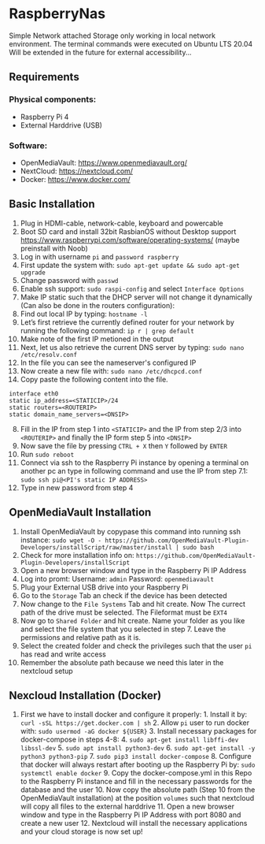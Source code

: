 # RaspberryNas

Simple Network attached Storage only working in local network environment. The terminal commands were executed on Ubuntu LTS 20.04 
Will be extended in the future for external accessibility... 

## Requirements 

### Physical components:
- Raspberry Pi 4
- External Harddrive (USB)

### Software:
- OpenMediaVault: https://www.openmediavault.org/
- NextCloud: https://nextcloud.com/
- Docker: https://www.docker.com/


## Basic Installation

1. Plug in HDMI-cable, network-cable, keyboard and powercable
2. Boot SD card and install 32bit RasbianOS without Desktop support https://www.raspberrypi.com/software/operating-systems/ (maybe preinstall with Noob)
3. Log in with username `pi` and `password raspberry`
4. First update the system with: `sudo apt-get update && sudo apt-get upgrade`
5. Change password with `passwd`
6. Enable ssh support: `sudo raspi-config` and select `Interface Options`
7. Make IP static such that the DHCP server will not change it dynamically (Can also be done in the routers configuration):
  1. Find out local IP by typing: `hostname -l`
  2. Let’s first retrieve the currently defined router for your network by running the following command: `ip r | grep default`
  3. Make note of the first IP metioned in the output
  4. Next, let us also retrieve the current DNS server by typing: `sudo nano /etc/resolv.conf`
  5. In the file you can see the nameserver's configured IP
  6. Now create a new file with: `sudo nano /etc/dhcpcd.conf`
  7.  Copy paste the following content into the file. 
  ```
  interface eth0
  static ip_address=<STATICIP>/24
  static routers=<ROUTERIP>
  static domain_name_servers=<DNSIP>
  ```
  8.  Fill in the IP from step 1 into `<STATICIP>` and the IP from step 2/3 into `<ROUTERIP>` and finally the IP form step 5 into `<DNSIP>`
  9.  Now save the file by pressing `CTRL + X` then `Y` followed by `ENTER`
  10. Run `sudo reboot`
  11. Connect via ssh to the Raspberry Pi instance by opening a terminal on another pc an type in following command and use the IP from step 7.1: `sudo ssh pi@<PI's static IP ADDRESS>`
  12. Type in new password from step 4

## OpenMediaVault Installation
  
  1. Install OpenMediaVault by copypase this command into running ssh instance: `sudo wget -O - https://github.com/OpenMediaVault-Plugin-Developers/installScript/raw/master/install | sudo bash`
  2. Check for more installation info on: `https://github.com/OpenMediaVault-Plugin-Developers/installScript`
  3. Open a new browser window and type in the Raspberry Pi IP Address
  4. Log into promt: Username: `admin` Password: `openmediavault`
  5. Plug your External USB drive into your Raspberry Pi
  6. Go to the `Storage` Tab an check if the device has been detected
  7. Now change to the `File Systems` Tab and hit create. Now The currect path of the drive must be selected. The Fileformat must be `EXT4`
  8. Now go to `Shared Folder` and hit create. Name your folder as you like and select the file system that you selected in step 7. Leave the permissions and relative path as it is. 
  9. Select the created folder and check the privileges such that the user `pi` has read and write access
  10. Remember the absolute path because we need this later in the nextcloud setup

## Nexcloud Installation (Docker)
  1. First we have to install docker and configure it properly:
    1. Install it by: `curl -sSL https://get.docker.com | sh`
    2. Allow `pi` user to run docker with: `sudo usermod -aG docker ${USER}`
    3. Install necessary packages for docker-compose in steps 4-8:
    4. `sudo apt-get install libffi-dev libssl-dev`
    5. `sudo apt install python3-dev`
    6. `sudo apt-get install -y python3 python3-pip`
    7. `sudo pip3 install docker-compose`
    8. Configure that docker will always restart after booting up the Raspberry Pi by: `sudo systemctl enable docker`
    9. Copy the docker-compose.yml in this Repo to the Raspberry Pi instance and fill in the necessary passwords for the database and the user
    10. Now copy the absolute path (Step 10 from the OpenMediaVault installation) at the position `volumes` such that nextcloud will copy all files to the external harddrive
    11. Open a new browser window and type in the Raspberry Pi IP Address with port 8080 and create a new user
    12. Nextcloud will install the necessary applications and your cloud storage is now set up!

